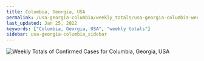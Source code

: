 ```yaml
---
title: Columbia, Georgia, USA
permalink: /usa-georgia-columbia/weekly_totals/usa-georgia-columbia-weekly_totals.html
last_updated: Jan 25, 2022
keywords: ["Columbia, Georgia, USA", "weekly totals"]
sidebar: usa-georgia-columbia_sidebar
---
```


![Weekly Totals of Confirmed Cases for Columbia, Georgia, USA](/covid_tracker/images/graphs/usa-georgia-columbia-weekly_totals_graph.png)

